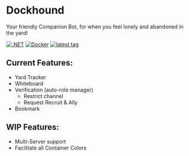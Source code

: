 # Dockhound
Your friendly Companion Bot, for when you feel lonely and abandoned in the yard!

[![.NET](https://github.com/Yilmas/wll-tracker/actions/workflows/dotnet.yml/badge.svg)](https://github.com/Yilmas/wll-tracker/actions/workflows/dotnet.yml)
[![Docker](https://github.com/Yilmas/wll-tracker/actions/workflows/release.yaml/badge.svg)](https://github.com/Yilmas/wll-tracker/actions/workflows/release.yaml)
[![latest tag](https://badgen.net/github/tag/Yilmas/wll-tracker)](https://badgen.net/github/tag/Yilmas/wll-tracker)

## Current Features:
- Yard Tracker
- Whiteboard
- Verification (auto-role manager)
	- Restrict channel
	- Request Recruit & Ally
- Bookmark


## WIP Features:
- Multi-Server support
- Facilitate all Container Colors